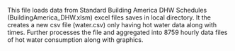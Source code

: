 This file loads data from Standard Building America DHW Schedules (BuildingAmerica_DHW.xlsm) excel files saves in local directory.
It the creates a new csv file (water.csv) only having hot water data along with times.
Further processes the file and aggregated into 8759 hourly data files of hot water consumption along with graphics.
